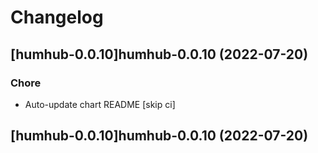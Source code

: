 # Changelog


## [humhub-0.0.10]humhub-0.0.10 (2022-07-20)

### Chore

- Auto-update chart README [skip ci]



## [humhub-0.0.10]humhub-0.0.10 (2022-07-20)
